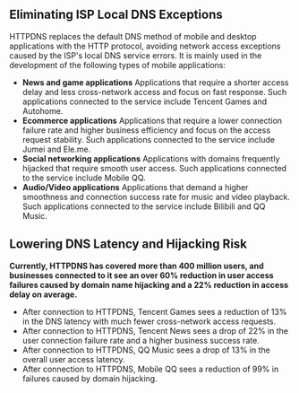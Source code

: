 ## Eliminating ISP Local DNS Exceptions
HTTPDNS replaces the default DNS method of mobile and desktop applications with the HTTP protocol, avoiding network access exceptions caused by the ISP's local DNS service errors.
It is mainly used in the development of the following types of mobile applications:
- **News and game applications**
Applications that require a shorter access delay and less cross-network access and focus on fast response. Such applications connected to the service include Tencent Games and Autohome.
- **Ecommerce applications**
Applications that require a lower connection failure rate and higher business efficiency and focus on the access request stability. Such applications connected to the service include Jumei and Ele.me.
- **Social networking applications**
Applications with domains frequently hijacked that require smooth user access. Such applications connected to the service include Mobile QQ.
- **Audio/Video applications**
Applications that demand a higher smoothness and connection success rate for music and video playback. Such applications connected to the service include Bilibili and QQ Music.

## Lowering DNS Latency and Hijacking Risk
**Currently, HTTPDNS has covered more than 400 million users, and businesses connected to it see an over 60% reduction in user access failures caused by domain name hijacking and a 22% reduction in access delay on average.**
- After connection to HTTPDNS, Tencent Games sees a reduction of 13% in the DNS latency with much fewer cross-network access requests.
- After connection to HTTPDNS, Tencent News sees a drop of 22% in the user connection failure rate and a higher business success rate.
- After connection to HTTPDNS, QQ Music sees a drop of 13% in the overall user access latency.
- After connection to HTTPDNS, Mobile QQ sees a reduction of 99% in failures caused by domain hijacking.
